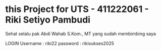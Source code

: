 # this Project for UTS - 411222061 - Riki Setiyo Pambudi
Sehat selalu pak Abdi Wahab S.Kom., MT yang sudah membimbing saya

LOGIN
Username : riki22
password : rikisukses2025